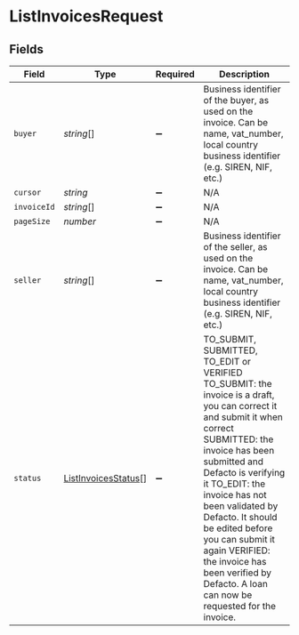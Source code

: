 # ListInvoicesRequest


## Fields

| Field                                                                                                                                                                                                                                                                                                                                                                                                        | Type                                                                                                                                                                                                                                                                                                                                                                                                         | Required                                                                                                                                                                                                                                                                                                                                                                                                     | Description                                                                                                                                                                                                                                                                                                                                                                                                  |
| ------------------------------------------------------------------------------------------------------------------------------------------------------------------------------------------------------------------------------------------------------------------------------------------------------------------------------------------------------------------------------------------------------------ | ------------------------------------------------------------------------------------------------------------------------------------------------------------------------------------------------------------------------------------------------------------------------------------------------------------------------------------------------------------------------------------------------------------ | ------------------------------------------------------------------------------------------------------------------------------------------------------------------------------------------------------------------------------------------------------------------------------------------------------------------------------------------------------------------------------------------------------------ | ------------------------------------------------------------------------------------------------------------------------------------------------------------------------------------------------------------------------------------------------------------------------------------------------------------------------------------------------------------------------------------------------------------ |
| `buyer`                                                                                                                                                                                                                                                                                                                                                                                                      | *string*[]                                                                                                                                                                                                                                                                                                                                                                                                   | :heavy_minus_sign:                                                                                                                                                                                                                                                                                                                                                                                           | Business identifier of the buyer, as used on the invoice. Can be name, vat_number, local country business identifier (e.g. SIREN, NIF, etc.)                                                                                                                                                                                                                                                                 |
| `cursor`                                                                                                                                                                                                                                                                                                                                                                                                     | *string*                                                                                                                                                                                                                                                                                                                                                                                                     | :heavy_minus_sign:                                                                                                                                                                                                                                                                                                                                                                                           | N/A                                                                                                                                                                                                                                                                                                                                                                                                          |
| `invoiceId`                                                                                                                                                                                                                                                                                                                                                                                                  | *string*[]                                                                                                                                                                                                                                                                                                                                                                                                   | :heavy_minus_sign:                                                                                                                                                                                                                                                                                                                                                                                           | N/A                                                                                                                                                                                                                                                                                                                                                                                                          |
| `pageSize`                                                                                                                                                                                                                                                                                                                                                                                                   | *number*                                                                                                                                                                                                                                                                                                                                                                                                     | :heavy_minus_sign:                                                                                                                                                                                                                                                                                                                                                                                           | N/A                                                                                                                                                                                                                                                                                                                                                                                                          |
| `seller`                                                                                                                                                                                                                                                                                                                                                                                                     | *string*[]                                                                                                                                                                                                                                                                                                                                                                                                   | :heavy_minus_sign:                                                                                                                                                                                                                                                                                                                                                                                           | Business identifier of the seller, as used on the invoice. Can be name, vat_number, local country business identifier (e.g. SIREN, NIF, etc.)                                                                                                                                                                                                                                                                |
| `status`                                                                                                                                                                                                                                                                                                                                                                                                     | [ListInvoicesStatus](../../models/operations/listinvoicesstatus.md)[]                                                                                                                                                                                                                                                                                                                                        | :heavy_minus_sign:                                                                                                                                                                                                                                                                                                                                                                                           | TO_SUBMIT, SUBMITTED, TO_EDIT or VERIFIED TO_SUBMIT: the invoice is a draft, you can correct it and submit it when correct SUBMITTED: the invoice has been submitted and Defacto is verifying it TO_EDIT: the invoice has not been validated by Defacto. It should be edited before you can submit it again VERIFIED: the invoice has been verified by Defacto. A loan can now be requested for the invoice. |